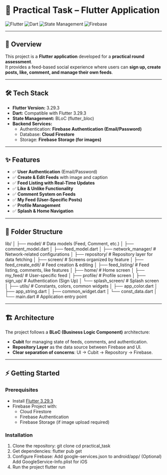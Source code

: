 # 🚀 Practical Task – Flutter Application

![Flutter](https://img.shields.io/badge/Flutter-3.29.3-blue.svg)
![Dart](https://img.shields.io/badge/Dart-Stable-blue.svg)
![State Management](https://img.shields.io/badge/State%20Management-BLoC-yellow.svg)
![Firebase](https://img.shields.io/badge/Firebase-Integrated-orange.svg)

---

## 📖 Overview
This project is a **Flutter application** developed for a **practical round assessment**.  
It provides a feed-based social experience where users can **sign up, create posts, like, comment, and manage their own feeds**.

---

## 🛠 Tech Stack
- **Flutter Version:** 3.29.3
- **Dart:** Compatible with Flutter 3.29.3
- **State Management:** BLoC (flutter_bloc)
- **Backend Services:**
    - Authentication: **Firebase Authentication (Email/Password)**
    - Database: **Cloud Firestore**
    - Storage: **Firebase Storage (for images)**

---

## ✨ Features

- ✅ **User Authentication** (Email/Password)
- ✅ **Create & Edit Feeds** with image and caption
- ✅ **Feed Listing with Real-Time Updates**
- ✅ **Like & Unlike Functionality**
- ✅ **Comment System on Feeds**
- ✅ **My Feed (User-Specific Posts)**
- ✅ **Profile Management**
- ✅ **Splash & Home Navigation**

---

## 📂 Folder Structure
lib/
│
├── model/ # Data models (Feed, Comment, etc.)
│ ├── comment_model.dart
│ ├── feed_model.dart
│
├── network_manager/ # Network-related configurations
│
├── repository/ # Repository layer for data fetching
│
├── screen/ # Screens organized by feature
│ ├── feed_create_edit/ # Feed creation & editing
│ ├── feed_listing/ # Feed listing, comments, like features
│ ├── home/ # Home screen
│ ├── my_feed/ # User-specific feed
│ ├── profile/ # Profile screen
│ ├── sign_up/ # Authentication (Sign Up)
│ └── splash_screen/ # Splash screen
│
├── utils/ # Constants, colors, common widgets
│ ├── app_color.dart
│ ├── app_string.dart
│ ├── common_widget.dart
│ └── const_data.dart
│
└── main.dart # Application entry point


---

## 🏗 Architecture

The project follows a **BLoC (Business Logic Component)** architecture:
- **Cubit** for managing state of feeds, comments, and authentication.
- **Repository Layer** as the data source between Firebase and UI.
- **Clear separation of concerns**: UI → Cubit → Repository → Firebase.

---

## ⚡ Getting Started

### Prerequisites
- Install [Flutter 3.29.3](https://flutter.dev/docs/get-started/install)
- Firebase Project with:
    - Cloud Firestore
    - Firebase Authentication
    - Firebase Storage (if image upload required)

### Installation
1. Clone the repository:
   git clone <repo-url>
   cd practical_task
2. Get dependencies:
   flutter pub get
3. Configure Firebase:
  Add google-services.json to android/app/
 (Optional) Add GoogleService-Info.plist for iOS
4. Run the project
   flutter run

